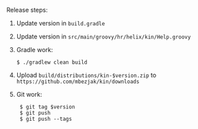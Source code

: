 Release steps:

1. Update version in `build.gradle`
2. Update version in `src/main/groovy/hr/helix/kin/Help.groovy`
3. Gradle work:

       $ ./gradlew clean build

4. Upload `build/distributions/kin-$version.zip` to
`https://github.com/mbezjak/kin/downloads`

5. Git work:

        $ git tag $version
        $ git push
        $ git push --tags
